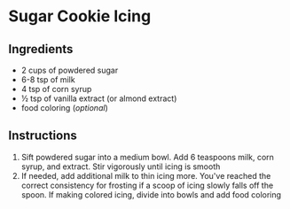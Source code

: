 # Sugar Cookie Icing

## Ingredients

- 2 cups of powdered sugar
- 6-8 tsp of milk
- 4 tsp of corn syrup
- &frac12; tsp of vanilla extract (or almond extract)
- food coloring (*optional*)

## Instructions

1. Sift powdered sugar into a medium bowl. Add 6 teaspoons milk, corn syrup, and extract. Stir vigorously until icing is smooth
2. If needed, add additional milk to thin icing more. You've reached the correct consistency for
frosting if a scoop of icing slowly falls off the spoon. If making colored icing, divide into bowls
and add food coloring
